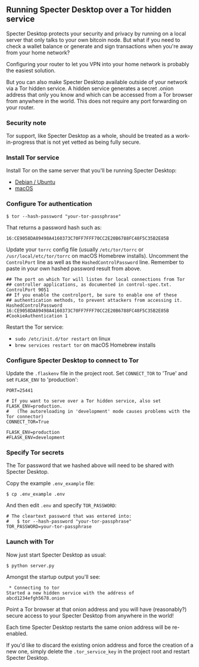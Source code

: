 ## Running Specter Desktop over a Tor hidden service
Specter Desktop protects your security and privacy by running on a local server that only talks to your own bitcoin node. But what if you need to check a wallet balance or generate and sign transactions when you're away from your home network?

Configuring your router to let you VPN into your home network is probably the easiest solution.

But you can also make Specter Desktop available outside of your network via a Tor hidden service. A hidden service generates a secret .onion address that only you know and which can be accessed from a Tor browser from anywhere in the world. This does not require any port forwarding on your router.

### Security note
Tor support, like Specter Desktop as a whole, should be treated as a work-in-progress that is not yet vetted as being fully secure.

### Install Tor service
Install Tor on the same server that you'll be running Specter Desktop:
* [Debian / Ubuntu](https://2019.www.torproject.org/docs/debian.html.en)
* [macOS](https://2019.www.torproject.org/docs/tor-doc-osx.html.en)

### Configure Tor authentication
```
$ tor --hash-password "your-tor-passphrase"
```
That returns a password hash such as:
```
16:CE9058DA89498A4160373C70FF7FFF70CC2E20B6788FC48F5C35B2E85B
```
Update your `torrc` config file (usually `/etc/tor/torrc` or `/usr/local/etc/tor/torrc` on macOS Homebrew installs). Uncomment the `ControlPort` line as well as the `HashedControlPassword` line. Remember to paste in your own hashed password result from above.
```
## The port on which Tor will listen for local connections from Tor
## controller applications, as documented in control-spec.txt.
ControlPort 9051
## If you enable the controlport, be sure to enable one of these
## authentication methods, to prevent attackers from accessing it.
HashedControlPassword 16:CE9058DA89498A4160373C70FF7FFF70CC2E20B6788FC48F5C35B2E85B
#CookieAuthentication 1
```

Restart the Tor service:
* `sudo /etc/init.d/tor restart` on linux
* `brew services restart tor` on macOS Homebrew installs


### Configure Specter Desktop to connect to Tor
Update the `.flaskenv` file in the project root. Set `CONNECT_TOR` to 'True' and set `FLASK_ENV` to 'production':
```
PORT=25441

# If you want to serve over a Tor hidden service, also set FLASK_ENV=production.
#   (The autoreloading in 'development' mode causes problems with the Tor connector)
CONNECT_TOR=True

FLASK_ENV=production
#FLASK_ENV=development
```

### Specify Tor secrets
The Tor password that we hashed above will need to be shared with Specter Desktop.

Copy the example `.env_example` file:
```
$ cp .env_example .env
```

And then edit `.env` and specify `TOR_PASSWORD`:
```
# The cleartext password that was entered into:
#   $ tor --hash-password "your-tor-passphrase"
TOR_PASSWORD=your-tor-passphrase
```

### Launch with Tor
Now just start Specter Desktop as usual:
```
$ python server.py
```

Amongst the startup output you'll see:
```
 * Connecting to tor
Started a new hidden service with the address of abcd1234efgh5678.onion
```

Point a Tor browser at that onion address and you will have (reasonably?) secure access to your Specter Desktop from anywhere in the world!

Each time Specter Desktop restarts the same onion address will be re-enabled.

If you'd like to discard the existing onion address and force the creation of a new one, simply delete the `.tor_service_key` in the project root and restart Specter Desktop.
